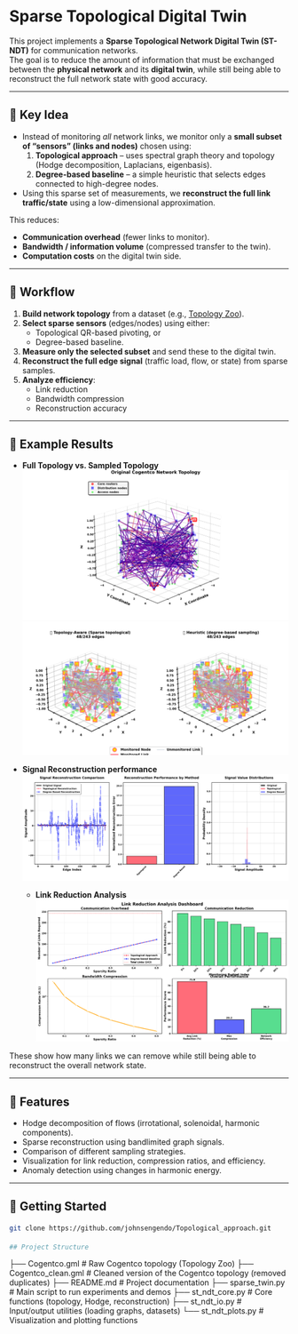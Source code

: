 # Sparse Topological Digital Twin

This project implements a **Sparse Topological Network Digital Twin (ST-NDT)** for communication networks.  
The goal is to reduce the amount of information that must be exchanged between the **physical network** and its **digital twin**, while still being able to reconstruct the full network state with good accuracy.

---

## 🔹 Key Idea
- Instead of monitoring *all* network links, we monitor only a **small subset of “sensors” (links and nodes)** chosen using:
  1. **Topological approach** – uses spectral graph theory and topology (Hodge decomposition, Laplacians, eigenbasis).
  2. **Degree-based baseline** – a simple heuristic that selects edges connected to high-degree nodes.
- Using this sparse set of measurements, we **reconstruct the full link traffic/state** using a low-dimensional approximation.

This reduces:
- **Communication overhead** (fewer links to monitor).  
- **Bandwidth / information volume** (compressed transfer to the twin).  
- **Computation costs** on the digital twin side.  

---

## 🔹 Workflow
1. **Build network topology** from a dataset (e.g., [Topology Zoo](https://github.com/afourmy/3D-internet-zoo/tree/master)).
2. **Select sparse sensors** (edges/nodes) using either:
   - Topological QR-based pivoting, or  
   - Degree-based baseline.  
3. **Measure only the selected subset** and send these to the digital twin.  
4. **Reconstruct the full edge signal** (traffic load, flow, or state) from sparse samples.  
5. **Analyze efficiency**:
   - Link reduction
   - Bandwidth compression
   - Reconstruction accuracy

---

## 🔹 Example Results
- **Full Topology vs. Sampled Topology**  
  ![full_topology](images/Figure_4.png)  
  ![sampled_topology_topological](images/Figure_5.png)  

- **Signal Reconstruction performance**  
  ![reduction_dashboard](images/Figure_8.png)

  - **Link Reduction Analysis**  
  ![reduction_dashboard](images/Figure_1.png)
    

These show how many links we can remove while still being able to reconstruct the overall network state.

---

## 🔹 Features
- Hodge decomposition of flows (irrotational, solenoidal, harmonic components).  
- Sparse reconstruction using bandlimited graph signals.  
- Comparison of different sampling strategies.  
- Visualization for link reduction, compression ratios, and efficiency.  
- Anomaly detection using changes in harmonic energy.  

---
## 🔹 Getting Started

```bash
git clone https://github.com/johnsengendo/Topological_approach.git

## Project Structure

```
├── Cogentco.gml # Raw Cogentco topology (Topology Zoo)
├── Cogentco_clean.gml # Cleaned version of the Cogentco topology (removed duplicates)
├── README.md # Project documentation
├── sparse_twin.py # Main script to run experiments and demos
├── st_ndt_core.py # Core functions (topology, Hodge, reconstruction)
├── st_ndt_io.py # Input/output utilities (loading graphs, datasets)
└── st_ndt_plots.py # Visualization and plotting functions
